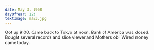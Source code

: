 ```yaml
---
date: May 3, 1958
dayOfYear: 123
textImage: may3.jpg
---
```

Got up 9:00. Came back to Tokyo at noon. Bank of America was closed. Bought several records and slide viewer and Mothers obi.
Wired money came today.